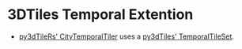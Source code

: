 # 3DTiles Temporal Extention

* [py3dTileRs' CityTemporalTiler](https://github.com/VCityTeam/py3dtilers/blob/master/py3dtilers/CityTiler/CityTemporalTiler.py#L4) uses a
  [py3dTiles' TemporalTileSet](https://github.com/VCityTeam/py3dtiles/blob/Tiler/py3dtiles/temporal_extension_tileset.py#L8).  
